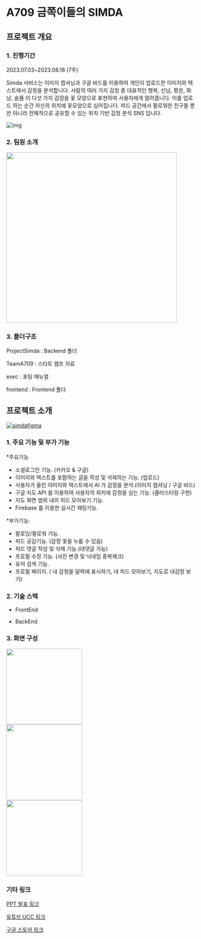 # A709 금쪽이들의 SIMDA
## 프로젝트 개요
### 1. 진행기간
2023.07.03~2023.08.18 (7주)


 Simda 서비스는 이미지 캡셔닝과 구글 바드를 이용하여 개인이 업로드한 이미지와 텍스트에서 감정을 분석합니다. 사람의 여러 가지 감정 중 대표적인 행복, 신남, 평온, 화남, 슬픔 이 다섯 가지 감정을 꽃 모양으로 표현하여  사용자에게 알려줍니다. 이를 업로드 하는 순간 자신의 위치에 꽃모양으로 심어집니다. 피드 공간에서 팔로워한 친구들 뿐만 아니라 전체적으로 공유할 수 있는 위치 기반 감정 분석 SNS 입니다.

![img](/uploads/e5f1f09f57dee9581bd3b75f421d6e8b/img.gif)

### 2. 팀원 소개
<img src = "https://github.com/GoldenChildren/Simda/assets/122460802/259cd89a-9830-4c01-a9c5-4ae888cdc17b" width="450">

### 3. 폴더구조
ProjectSimda : Backend 폴더

TeamA709 : 스타트 캠프 자료

exec : 포팅 매뉴얼

frontend : Frontend 폴더 

## 프로젝트 소개
[![simdafigma](https://github.com/GoldenChildren/Simda/assets/122460802/de619e2a-7a0b-43d9-8fe0-07b2676c0c48)](https://www.figma.com/file/igLEfKOzK9Lbuq1UnitkYK/%EC%8B%AC%EB%8B%A4?type=design&node-id=0-1&mode=design)

### 1. 주요 기능 및 부가 기능
*주요기능
- 소셜로그인 기능. (카카오 & 구글)
- 이미지와 텍스트를 포함하는 글을 작성 및 삭제하는 기능. (업로드)
- 사용자가 올린 이미지와 텍스트에서 AI 가 감정을 분석.(이미지 캡셔닝 / 구글 바드)
- 구글 지도 API 를 이용하여 사용자의 위치에 감정을 심는 기능. (클러스터링 구현)
- 지도 화면 범위 내의 피드 모아보기 기능.
- Firebase 를 이용한 실시간 채팅기능.


*부가기능:
- 팔로잉/팔로워 기능.
- 피드 공감기능. (감정 꽃을 누를 수 있음)
- 피드 댓글 작성 및 삭제 기능.(대댓글 가능)
- 프로필 수정 기능. (사진 변경 및 닉네임 중복체크)
- 유저 검색 기능.
- 프로필 페이지. ( 내 감정을 달력에 표시하기, 내 피드 모아보기,  지도로 내감정 보기)



### 2. 기술 스택 
+ FrontEnd

+ BackEnd

### 3. 화면 구성
<img src="https://github.com/GoldenChildren/Simda/assets/90131462/cd4a0061-6322-4f22-ba61-213d2b3d8942" width="200">  
<br>
<img src="https://github.com/GoldenChildren/Simda/assets/90131462/e1e4e11a-5c70-4e0a-9d33-f1886a077b20" width="200">  
<br>
<img src="https://github.com/GoldenChildren/Simda/assets/90131462/38f11258-c0be-476b-a8bc-685a5ee9aabc" width="200">  


### 기타 링크
[PPT 발표 링크](https://www.canva.com/design/DAFrwICNf5A/kD4WbLgilbaFHOxD8VQ5-g/view?utm_content=DAFrwICNf5A&utm_campaign=designshare&utm_medium=link&utm_source=publishsharelink)

[유튜브 UCC 링크](https://www.youtube.com/watch?v=chIZHW4fDa0&feature=youtu.be)

[구글 스토어 링크](https://play.google.com/store/apps/details?id=com.ssafy.simda.simda)
